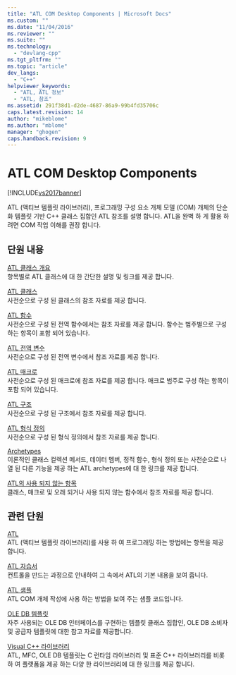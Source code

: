 ```yaml
---
title: "ATL COM Desktop Components | Microsoft Docs"
ms.custom: ""
ms.date: "11/04/2016"
ms.reviewer: ""
ms.suite: ""
ms.technology: 
  - "devlang-cpp"
ms.tgt_pltfrm: ""
ms.topic: "article"
dev_langs: 
  - "C++"
helpviewer_keywords: 
  - "ATL, ATL 정보"
  - "ATL, 참조"
ms.assetid: 291f38d1-d2de-4687-86a9-99b4fd35706c
caps.latest.revision: 14
author: "mikeblome"
ms.author: "mblome"
manager: "ghogen"
caps.handback.revision: 9
---
```

# ATL COM Desktop Components
[!INCLUDE[vs2017banner](../assembler/inline/includes/vs2017banner.md)]

ATL \(액티브 템플릿 라이브러리\), 프로그래밍 구성 요소 개체 모델 \(COM\) 개체의 단순화 템플릿 기반 C\+\+ 클래스 집합인 ATL 참조를 설명 합니다.  ATL을 완벽 하 게 활용 하려면 COM 작업 이해를 권장 합니다.  
  
## 단원 내용  
 [ATL 클래스 개요](../atl/atl-class-overview.md)  
 항목별로 ATL 클래스에 대 한 간단한 설명 및 링크를 제공 합니다.  
  
 [ATL 클래스](../atl/reference/atl-classes.md)  
 사전순으로 구성 된 클래스의 참조 자료를 제공 합니다.  
  
 [ATL 함수](../atl/reference/atl-functions.md)  
 사전순으로 구성 된 전역 함수에서는 참조 자료를 제공 합니다.  함수는 범주별으로 구성 하는 항목이 포함 되어 있습니다.  
  
 [ATL 전역 변수](../atl/reference/atl-global-variables.md)  
 사전순으로 구성 된 전역 변수에서 참조 자료를 제공 합니다.  
  
 [ATL 매크로](../atl/reference/atl-macros.md)  
 사전순으로 구성 된 매크로에 참조 자료를 제공 합니다.  매크로 범주로 구성 하는 항목이 포함 되어 있습니다.  
  
 [ATL 구조](../atl/reference/atl-structures.md)  
 사전순으로 구성 된 구조에서 참조 자료를 제공 합니다.  
  
 [ATL 형식 정의](../atl/reference/atl-typedefs.md)  
 사전순으로 구성 된 형식 정의에서 참조 자료를 제공 합니다.  
  
 [Archetypes](../atl/reference/atl-archetypes.md)  
 이론적인 클래스 컬렉션 메서드, 데이터 멤버, 정적 함수, 형식 정의 또는 사전순으로 나열 된 다른 기능을 제공 하는 ATL archetypes에 대 한 링크를 제공 합니다.  
  
 [ATL의 사용 되지 않는 항목](http://msdn.microsoft.com/ko-kr/7af0223d-148e-4a4c-bf9c-3e916a3b67ec)  
 클래스, 매크로 및 오래 되거나 사용 되지 않는 함수에서 참조 자료를 제공 합니다.  
  
## 관련 단원  
 [ATL](../atl/active-template-library-atl-concepts.md)  
 ATL \(액티브 템플릿 라이브러리\)를 사용 하 여 프로그래밍 하는 방법에는 항목을 제공 합니다.  
  
 [ATL 자습서](../atl/active-template-library-atl-tutorial.md)  
 컨트롤을 만드는 과정으로 안내하여 그 속에서 ATL의 기본 내용을 보여 줍니다.  
  
 [ATL 샘플](../top/visual-cpp-samples.md)  
 ATL COM 개체 작성에 사용 하는 방법을 보여 주는 샘플 코드입니다.  
  
 [OLE DB 템플릿](../data/oledb/ole-db-templates.md)  
 자주 사용되는 OLE DB 인터페이스를 구현하는 템플릿 클래스 집합인, OLE DB 소비자 및 공급자 템플릿에 대한 참고 자료를 제공합니다.  
  
 [Visual C\+\+ 라이브러리](http://msdn.microsoft.com/ko-kr/fec23c40-10c0-4857-9cdc-33a3b99b30ae)  
 ATL, MFC, OLE DB 템플릿는 C 런타임 라이브러리 및 표준 C\+\+ 라이브러리를 비롯 하 여 플랫폼을 제공 하는 다양 한 라이브러리에 대 한 링크를 제공 합니다.